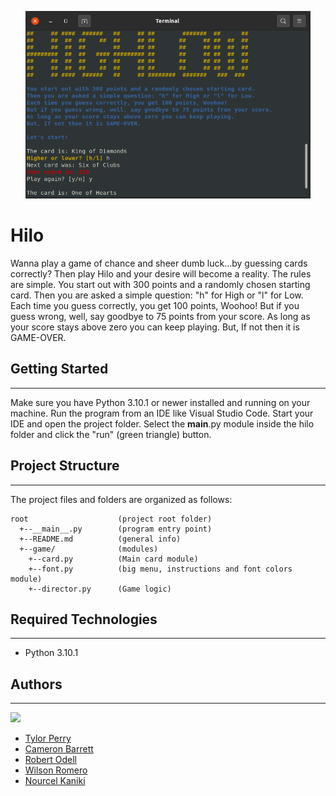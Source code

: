 <p align="center">
  <img src="hilo_menu.png" alt="Sublime's custom image" height="300px"/>
</p>

# Hilo
Wanna play a game of chance and sheer dumb luck...by guessing cards correctly? Then play Hilo and your desire will become a reality. The rules are simple. You start out with 300 points and a randomly chosen starting card. Then you are asked a simple question: "h" for High or "l" for Low. Each time you guess correctly, you get 100 points, Woohoo! But if you guess wrong, well, say goodbye to 75 points from your score. As long as your score stays above zero you can keep playing. But, If not then it is GAME-OVER.

## Getting Started
---
Make sure you have Python 3.10.1 or newer installed and running on your machine. Run the program from an IDE like Visual Studio Code. Start your IDE and open the project folder. Select the __main__.py module inside the hilo folder and click the "run" (green triangle) button.

## Project Structure
---
The project files and folders are organized as follows:
```
root                   	(project root folder)
  +--__main__.py		(program entry point)
  +--README.md			(general info)
  +--game/           	(modules)
    +--card.py     		(Main card module)
    +--font.py			(big menu, instructions and font colors module)
    +--director.py		(Game logic)

```

## Required Technologies
---
* Python 3.10.1

## Authors
---
<a href="https://github.com/DubsOchenta/cse210-team5/graphs/contributors">
  <img src="https://contrib.rocks/image?repo=DubsOchenta/cse210-team5" />
</a>

* [Tylor Perry](https://github.com/DubsOchenta)
* [Cameron Barrett](https://github.com/Cams1stGitHub) 
* [Robert Odell](https://github.com/rodell1983)
* [Wilson Romero](https://github.com/wilsonBYU)
* [Nourcel Kaniki](https://github.com/Nourcel)


